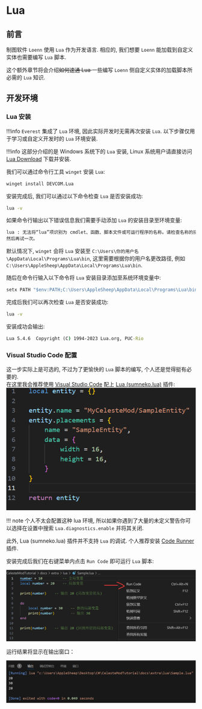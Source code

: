 # Lua

## 前言

制图软件 `Loenn` 使用 `Lua` 作为开发语言. 相应的, 我们想要 `Loenn` 能加载到自定义实体也需要编写 `Lua` 脚本.

这个额外章节将会介绍<del>如何速通 Lua </del>一些编写 `Loenn` 侧自定义实体的加载脚本所必需的 `Lua` 知识.

## 开发环境

### Lua 安装
!!!info
    `Everest` 集成了 `Lua` 环境, 因此实际开发时无需再次安装 `Lua`. 以下步骤仅用于学习或自定义开发时的 `Lua` 环境安装.

!!!info
    这部分介绍的是 Windows 系统下的 `Lua` 安装, Linux 系统用户请直接访问 [Lua Download](https://www.lua.org/download.html) 下载并安装.

我们可以通过命令行工具 `winget` 安装 `Lua`:
```bat
winget install DEVCOM.Lua
```
安装完成后, 我们可以通过以下命令检查 `Lua` 是否安装成功:
```bat
lua -v
```

如果命令行输出以下错误信息我们需要手动添加 `Lua` 的安装目录至环境变量:
```bat
lua : 无法将“lua”项识别为 cmdlet、函数、脚本文件或可运行程序的名称。请检查名称的拼写，如果包括路径，请确保路径正确，
然后再试一次。
```

默认情况下, `winget` 会将 `Lua` 安装至 `C:\Users\你的用户名\AppData\Local\Programs\Lua\bin`, 这里需要根据你的用户名更改路径, 例如 `C:\Users\AppleSheep\AppData\Local\Programs\Lua\bin`.             

随后在命令行输入以下命令将 `Lua` 安装目录添加至系统环境变量中:
```bat
setx PATH "$env:PATH;C:\Users\AppleSheep\AppData\Local\Programs\Lua\bin"
```

完成后我们可以再次检查 `Lua` 是否安装成功:
```bat
lua -v
```

安装成功会输出:
```bat
Lua 5.4.6  Copyright (C) 1994-2023 Lua.org, PUC-Rio
```

### Visual Studio Code 配置
这一步实际上是可选的, 不过为了更愉快的 `Lua` 脚本的编写,
个人还是觉得挺有必要的.  
在这里我会推荐使用 [Visual Studio Code](https://code.visualstudio.com/Download) 配上 [Lua (sumneko.lua)](https://marketplace.visualstudio.com/items?itemName=sumneko.lua)
插件:  
![lua-in-vscode](images/begin/lua_in_vscode.png)

!!! note
    个人不太会配置这种 lua 环境, 所以如果你遇到了大量的未定义警告你可以选择在设置中搜索 `Lua.diagnostics.enable` 并将其关闭.

此外, Lua (sumneko.lua) 插件并不支持 `Lua` 的调试. 个人推荐安装 [Code Runner](https://marketplace.visualstudio.com/items?itemName=formulahendry.code-runner) 插件.

安装完成后我们在右键菜单内点击 `Run Code` 即可运行 `Lua` 脚本:

![vs_code_runner](images/begin/vs_code_runner.png)

运行结果将显示在输出窗口：

![vs_lua_output](images/begin/vs_lua_output.png)